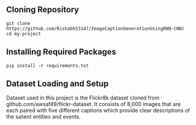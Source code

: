 
## Cloning Repository
    git clone https://github.com/Rishabh53147/ImageCaptionGenerationUsingRNN-CNN)
    cd my-project
   
## Installing Required Packages
    pip install -r requirements.txt

## Dataset Loading and Setup

Dataset used in this project is the Flickr8k dataset cloned from github.com/awsaf49/flickr-dataset. It consists of 8,000 images that are each paired with five different captions which provide clear descriptions of the salient entities and events.



